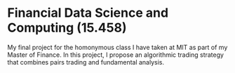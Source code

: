 # Financial Data Science and Computing (15.458)
My final project for the homonymous class I have taken at MIT as part of my Master of Finance. In this project, I propose an algorithmic trading strategy that combines pairs trading and fundamental analysis. 

